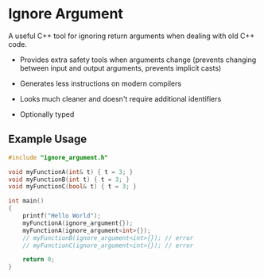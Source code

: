 # Ignore Argument

A useful C++ tool for ignoring return arguments when dealing with old C++ code.

- Provides extra safety tools when arguments change (prevents changing between input and output arguments, prevents implicit casts)

- Generates less instructions on modern compilers

- Looks much cleaner and doesn't require additional identifiers

- Optionally typed

## Example Usage

```c++
#include "ignore_argument.h"

void myFunctionA(int& t) { t = 3; }
void myFunctionB(int t) { t = 3; }
void myFunctionC(bool& t) { t = 3; }

int main()
{
    printf("Hello World");
    myFunctionA(ignore_argument{});
    myFunctionA(ignore_argument<int>{});
    // myFunctionB(ignore_argument<int>{}); // error
    // myFunctionC(ignore_argument<int>{}); // error

    return 0;
}
```